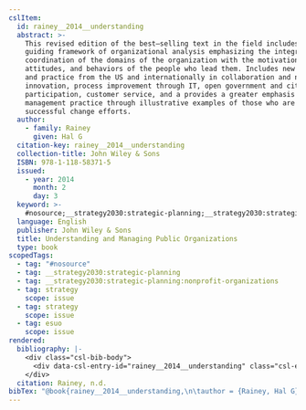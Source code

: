 ```yaml
---
cslItem:
  id: rainey__2014__understanding
  abstract: >-
    This revised edition of the best–selling text in the field includes a
    guiding framework of organizational analysis emphasizing the integration and
    coordination of the domains of the organization with the motivations, work
    attitudes, and behaviors of the people who lead them. Includes new research
    and practice from the US and internationally in collaboration and networks,
    innovation, process improvement through IT, open government and citizen
    participation, customer service, and a provides a greater emphasis on
    management practice through illustrative examples of those who are leading
    successful change efforts.
  author:
    - family: Rainey
      given: Hal G
  citation-key: rainey__2014__understanding
  collection-title: John Wiley & Sons
  ISBN: 978-1-118-58371-5
  issued:
    - year: 2014
      month: 2
      day: 3
  keyword: >-
    #nosource;__strategy2030:strategic-planning;__strategy2030:strategic-planning:nonprofit-organizations;collection::strategy::strategy::esuo
  language: English
  publisher: John Wiley & Sons
  title: Understanding and Managing Public Organizations
  type: book
scopedTags:
  - tag: "#nosource"
  - tag: __strategy2030:strategic-planning
  - tag: __strategy2030:strategic-planning:nonprofit-organizations
  - tag: strategy
    scope: issue
  - tag: strategy
    scope: issue
  - tag: esuo
    scope: issue
rendered:
  bibliography: |-
    <div class="csl-bib-body">
      <div data-csl-entry-id="rainey__2014__understanding" class="csl-entry">Rainey, H. G. n.d.. <i>Understanding and Managing Public Organizations</i>. John Wiley &#38; Sons.</div>
    </div>
  citation: Rainey, n.d.
bibTex: "@book{rainey__2014__understanding,\n\tauthor = {Rainey, Hal G},\n\tseries = {John {Wiley} & {Sons}},\n\tpublisher = {John Wiley & Sons},\n\ttitle = {Understanding and {Managing} {Public} {Organizations}},\n}\n\n"
---
```

